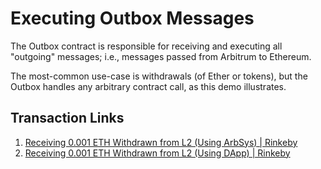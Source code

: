 # Executing Outbox Messages

The Outbox contract is responsible for receiving and executing all "outgoing" messages; i.e., messages passed from Arbitrum to Ethereum.

The most-common use-case is withdrawals (of Ether or tokens), but the Outbox handles any arbitrary contract call, as this demo illustrates.

## Transaction Links

1.  [Receiving 0.001 ETH Withdrawn from L2 (Using ArbSys) | Rinkeby](https://rinkeby.etherscan.io/tx/0xa081545a793ff32e0ec3943db088deed258ee09e7dd82c7f445543ece768b4c0)
2.  [Receiving 0.001 ETH Withdrawn from L2 (Using DApp) | Rinkeby](https://rinkeby.etherscan.io/tx/0xf48eeb7eaec144dc3725da90ff7e8d7ecb58ac971fa09ab5c15a202e54c7cb87)
